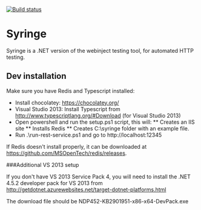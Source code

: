 [![Build status](https://ci.appveyor.com/api/projects/status/7l5ooplj6mbdkvfv?svg=true)](https://ci.appveyor.com/project/yetanotherchris/syringe)

# Syringe
Syringe is a .NET version of the webinject testing tool, for automated HTTP testing.

## Dev installation

Make sure you have Redis and Typescript installed:

* Install chocolatey: https://chocolatey.org/
* Visual Studio 2013: Install Typescript from http://www.typescriptlang.org/#Download (for Visual Studio 2013)
* Open powershell and run the setup.ps1 script, this will:
** Creates an IIS site
** Installs Redis
** Creates C:\syringe folder with an example file.
* Run .\run-rest-service.ps1 and go to http://localhost:12345

If Redis doesn't install properly, it can be downloaded at https://github.com/MSOpenTech/redis/releases.

###Additional VS 2013 setup

If you don't have VS 2013 Service Pack 4, you will need to install the .NET 4.5.2 developer pack for VS 2013 from http://getdotnet.azurewebsites.net/target-dotnet-platforms.html

The download file should be NDP452-KB2901951-x86-x64-DevPack.exe 
